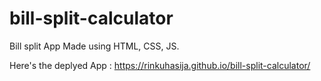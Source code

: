 # bill-split-calculator
Bill split App Made using HTML, CSS, JS.

Here's the deplyed App : https://rinkuhasija.github.io/bill-split-calculator/
